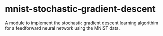 # mnist-stochastic-gradient-descent
A module to implement the stochastic gradient descent learning algorithim for a feedforward neural network using the MNIST data.
